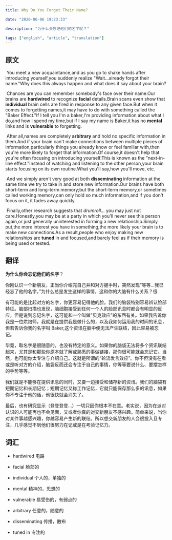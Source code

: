 ```yaml
---
title: Why Do You Forget Their Name?

date: "2020-06-06 19:23:33"

description: "为什么会忘记他们的名字呢？"

tags: ["english", "article", "translation"]
---
```


## 原文

​ You meet a new acquaintance,and as you go to shake hands after introducing yourself,you suddenly realize "Wait...already forgot their name."Why does this always happen and what does it say about your brain?

​ Chances are you can remember somebody's face over their name.Our brains are **hardwired** to recognize **facial** details.Brain scans even show that **individual** brain cells are fired in response to any given face.But when it comes to forgetting names,it may have to do with something called the "Baker Effect."If I tell you I'm a baker,I'm providing information about what I do,and how I spend my time,but if I say my name is Baker,it has no **mental** links and is **vulnerable** to forgetting.

​ After all,names are completely **arbitrary** and hold no specific information in them.And if your brain can't make connections between multiple pieces of information,particularly things you already know or feel familiar with,then you're more likely to forget that information.Of course,it doesn't help that you're often focusing on introducing yourself.This is known as the "next-in-line effect."Instead of watching and listening to the other person,your brain starts focusing on its own routine.What you'll say,how you'll move, etc.

​ And we simply aren't very good at both **disseminating** information at the same time we try to take in and store new information.Our brains have both short-term and long-term memory;but the short-term memory,or sometimes called working memory,can only hold so much information,and if you don't focus on it, it fades away quickly.

​ Finally,other research suggests that _drumroll..._ you may just not care.Honestly,you may be at a party in which you'll never see this person again,or just generally uninterested in forming a new relationship.Simply put,the more interest you have in something,the more likely your brain is to make new connections.As a result,people who enjoy making new relationships are **tuned** in and focused,and barely feel as if their memory is being used or tested.

## 翻译

**为什么你会忘记他们的名字**？

​ 你刚认识一个新朋友，正当你介绍完自己并和对方握手时，突然发现“等等...我已经忘了他的名字。”为什么总是发生这样的事情，这和你的大脑有什么关系？很

​ 有可能的是比起对方的名字，你更容易记得他的脸。我们的脑袋特别容易辨认脸部特征。脑部扫描也发现，脑细胞接受到任何一个人的脸部讯息时都会有明显的反应，但是说到忘记名字，这可能和一个叫做"贝克效应"的东西有关。如果我告诉你我是一位烘焙师，我就是在提供我是做什么的，以及我如何运用我的时间的讯息，但若告诉你我的名字叫 Baker,这个资讯在脑中便无法产生联结，因此容易被忘记。

毕竟，取名字是很随意的，也没有特定的意义。如果你的脑袋无法将多个资讯联结起来，尤其是和那些你原本就了解或熟悉的事做链接，那你很可能就会忘记它。当然，也可能你太专注与介绍自己。这就是所谓的“轮流发言效应”。你不但没有在看或是听对方的介绍，脑袋反而还会专注于自己的事情，你等等要说什么、要摆怎样的手势等等。

​ 我们就是不能够在提供讯息的同时，又要一边接受和储存新的资讯。我们的脑袋有短期记忆和长期记忆；短期记忆又称工作记忆，它就只能保存那么多的讯息，如果你不专注于他的话，他很快就会消失了。

​ 最后，也有研究显示（登登登登...）一切只因你根本不在意。老实说，因为在派对认识的人可能再也不会见面，又或者你真的对交新朋友不感兴趣。简单来说，当你对某件事越感兴趣，你越容易产生新的联结。所以想交新朋友的人会很投入且专注，几乎感觉不到他们很努力在记或是在考验记忆力。

## 词汇

- hardwired 电路

- facial 脸部的

- individual 个人的，单独的

- mental 精神的，思想的

- vulnerable 易受伤的，有弱点的

- arbitrary 任意的，随意的

- disseminating 传播，散布

- tuned in 专注的
